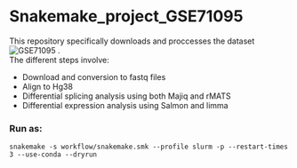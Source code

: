 # Snakemake_project_GSE71095

This repository specifically downloads and proccesses the dataset ![GSE71095](https://www.ncbi.nlm.nih.gov/geo/query/acc.cgi?acc=GSE71095) .\
The different steps involve:
* Download and conversion to fastq files
* Align to Hg38
* Differential splicing analysis using both Majiq and rMATS
* Differential expression analysis using Salmon and limma


### Run as:
```
snakemake -s workflow/snakemake.smk --profile slurm -p --restart-times 3 --use-conda --dryrun
```
